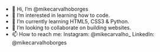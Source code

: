 - 👋 Hi, I’m @mikecarvalhoborges
- 👀 I’m interested in learning how to code.
- 🌱 I’m currently learning HTML5, CSS3 & Python.
- 💞️ I’m looking to collaborate on building websites.
- 📫 How to reach me: Instagram: @mikecarvalho_ LinkedIn: @mikecarvalhoborges

<!---
mikecarvalhoborges/mikecarvalhoborges is a ✨ special ✨ repository because its `README.md` (this file) appears on your GitHub profile.
You can click the Preview link to take a look at your changes.
--->
